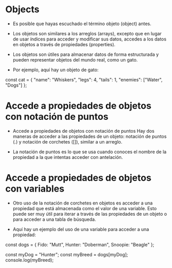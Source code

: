 # Objects

* Es posible que hayas escuchado el término objeto (object) antes.

* Los objetos son similares a los arreglos (arrays), excepto que en lugar de usar índices para acceder y modificar sus datos, accedes a los datos en objetos a través de propiedades (properties).

* Los objetos son útiles para almacenar datos de forma estructurada y pueden representar objetos del mundo real, como un gato.

 * Por ejemplo, aquí hay un objeto de gato:


const cat = {
  "name": "Whiskers",
  "legs": 4,
  "tails": 1,
  "enemies": ["Water", "Dogs"]
};

# Accede a propiedades de objetos con notación de puntos

* Accede a propiedades de objetos con notación de puntos
Hay dos maneras de acceder a las propiedades de un objeto: notación de puntos (.) y notación de corchetes ([]), similar a un arreglo.

* La notación de puntos es lo que se usa cuando conoces el nombre de la propiedad a la que intentas acceder con antelación.


# Accede a propiedades de objetos con variables

* Otro uso de la notación de corchetes en objetos es acceder a una propiedad que está almacenada como el valor de una variable. Esto puede ser muy útil para iterar a través de las propiedades de un objeto o para acceder a una tabla de búsqueda.

* Aquí hay un ejemplo del uso de una variable para acceder a una propiedad:

const dogs = {
  Fido: "Mutt",
  Hunter: "Doberman",
  Snoopie: "Beagle"
};

const myDog = "Hunter";
const myBreed = dogs[myDog];
console.log(myBreed);